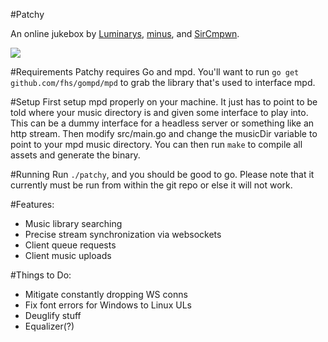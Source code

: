 #Patchy

An online jukebox by [Luminarys](https://github.com/Luminarys), [minus](https://github.com/minus7), and [SirCmpwn](https://github.com/SirCmpwn).

![](https://fuwa.se/pip1tc.png)

#Requirements
Patchy requires Go and mpd. You'll want to run `go get github.com/fhs/gompd/mpd` to grab the library that's used to interface mpd.

#Setup
First setup mpd properly on your machine. It just has to point to be told where your music directory is and given some interface to play into. This can be a dummy interface for a headless server or something like an http stream. 
Then modify src/main.go and change the musicDir variable to point to your mpd music directory. You can then run `make` to compile all assets and generate the binary. 

#Running
Run `./patchy`, and you should be good to go. Please note that it currently must be run from within the git repo or else it will not work.

#Features:
* Music library searching
* Precise stream synchronization via websockets
* Client queue requests
* Client music uploads

#Things to Do:
* Mitigate constantly dropping WS conns
* Fix font errors for Windows to Linux ULs
* Deuglify stuff
* Equalizer(?)
